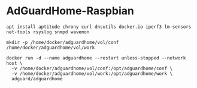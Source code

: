 # AdGuardHome-Raspbian

`apt install aptitude chrony curl dnsutils docker.io iperf3 lm-sensors net-tools rsyslog snmpd wavemon`

`mkdir -p /home/docker/adguardhome/vol/conf /home/docker/adguardhome/vol/work`

```
docker run -d --name adguardhome --restart unless-stopped --network host \
  -v /home/docker/adguardhome/vol/conf:/opt/adguardhome/conf \
  -v /home/docker/adguardhome/vol/work:/opt/adguardhome/work \
  adguard/adguardhome
```
